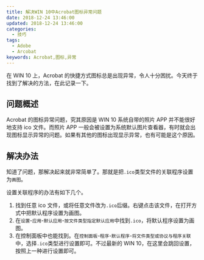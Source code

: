 ```yaml
---
title: 解决WIN 10中Acrobat图标异常问题
date: 2018-12-24 13:46:00
updated: 2018-12-24 13:46:00
categories:
  - 技巧
tags:
  - Adobe
  - Arcobat
keywords: Acrobat,图标,异常
---
```


在 WIN 10 上，Acrobat 的快捷方式图标总是出现异常，令人十分困扰。今天终于找到了解决的方法，在此记录一下。

<!--more-->

## 问题概述

Acrobat 的图标异常问题，究其原因是 WIN 10 系统自带的照片 APP 并不能很好地支持 ico 文件。而照片 APP 一般会被设置为系统默认图片查看器，有时就会出现图标显示异常的问题。如果有其他的图标出现显示异常，也有可能是这个原因。

## 解决办法

知道了问题，那解决起来就非常简单了。那就是把`.ico`类型文件的关联程序设置为`画图`。

设置关联程序的办法有如下几个。

1. 找到任意 ico 文件，或将任意文件改为`.ico`后缀。右键点击该文件，在打开方式中把默认程序设置为画图。
2. 在`设置`-`应用`-`默认应用`-`按文件类型指定默认应用`中找到`.ico`，将默认程序设置为画图。
3. 在控制面板中也能找到。在`控制面板`-`程序`-`默认程序`-`将文件类型或协议与程序关联`中，选择`.ico`类型进行设置即可。不过最新的 WIN 10，在这里会跳回设置，按照上一种进行设置即可。
